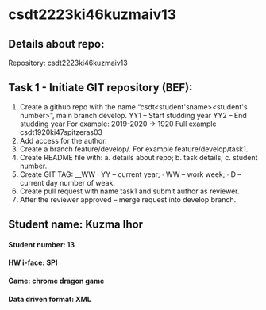 # csdt2223ki46kuzmaiv13
## Details about repo:
Repository: csdt2223ki46kuzmaiv13

## Task 1 - Initiate GIT repository (BEF):
1. Create a github repo with the name “csdt<student'sname><student's number>”, main branch develop. YY1 – Start studding year YY2 – End studding year For example: 2019-2020 -> 1920 Full example csdt1920ki47spitzeras03
2. Add access for the author.
3. Create a branch feature/develop/. For example feature/develop/task1.
4. Create README file with: a. details about repo; b. task details; c. student number.
5. Create GIT TAG: __WW ∙ YY – current year; ∙ WW – work week; ∙ D – current day number of weak.
6. Create pull request with name task1 and submit author as reviewer.
7. After the reviewer approved – merge request into develop branch.

## Student name: Kuzma Ihor
#### Student number: 13 
#### HW i-face: SPI 
#### Game: chrome dragon game
#### Data driven format: XML
